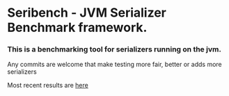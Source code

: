 # Seribench - JVM Serializer Benchmark framework.
### This is a benchmarking tool for serializers running on the jvm. 
Any commits are welcome that make testing more fair, better or adds more serializers

Most recent results are [here](https://docs.google.com/spreadsheets/d/1CFt5cEldmtJH4HVSj_91MiUutcaqRpDZEoL1cTFlAoY/edit?usp=sharing)
